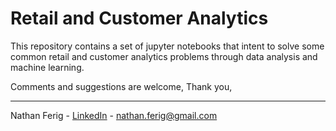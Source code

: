 # Retail and Customer Analytics

This repository contains a set of jupyter notebooks that intent to solve some common retail and customer analytics problems through data analysis and machine learning.

Comments and suggestions are welcome,
Thank you,

---

Nathan Ferig - [LinkedIn](https://www.linkedin.com/in/nathanferig/ "LinkedIn") - nathan.ferig@gmail.com